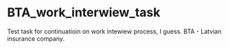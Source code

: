 # BTA_work_interwiew_task
Test task for continuatioin on work intewiew process, I guess. BTA - Latvian insurance company.
